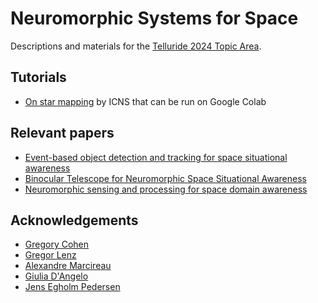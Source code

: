 # Neuromorphic Systems for Space

Descriptions and materials for the [Telluride 2024 Topic Area](https://sites.google.com/view/telluride-2024/topic-areas-2024/spa24-neuromorphic-systems-for-space-applications).


## Tutorials
* [On star mapping](https://github.com/neuromorphicsystems/tutorials) by ICNS that can be run on Google Colab

## Relevant papers
* [Event-based object detection and tracking for space situational awareness](https://ieeexplore.ieee.org/abstract/document/9142352/)
* [Binocular Telescope for Neuromorphic Space Situational Awareness](https://ui.adsabs.harvard.edu/abs/2023amos.conf..137M/abstract)
* [Neuromorphic sensing and processing for space domain awareness](https://ieeexplore.ieee.org/abstract/document/10282763/)

## Acknowledgements
* [Gregory Cohen](https://westernsydney.edu.au/icns/about/people/researchers/gregory_cohen)
* [Gregor Lenz](https://lenzgregor.com/)
* [Alexandre Marcireau](https://github.com/aMarcireau)
* [Giulia D'Angelo](https://github.com/giuliadangelo)
* [Jens Egholm Pedersen](https://jepedersen.dk)

